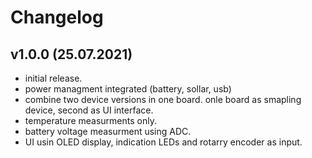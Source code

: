 # Changelog

## v1.0.0 (25.07.2021)

- initial release.
- power managment integrated (battery, sollar, usb)
- combine two device versions in one board. onle board as smapling device, second as UI interface.
- temperature measurments only.
- battery voltage measurment using ADC.
- UI usin OLED display, indication LEDs and rotarry encoder as input.


